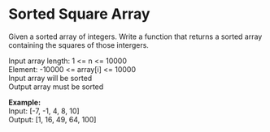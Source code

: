 # Sorted Square Array
 Given a sorted array of integers. Write a function that returns a sorted array containing the squares of those intergers.  

 Input array length: 1 <= n <= 10000  
 Element: -10000 <= array[i] <= 10000  
 Input array will be sorted  
 Output array must be sorted  

 **Example:**  
Input: [-7, -1, 4, 8, 10]  
Output: [1, 16, 49, 64, 100]

